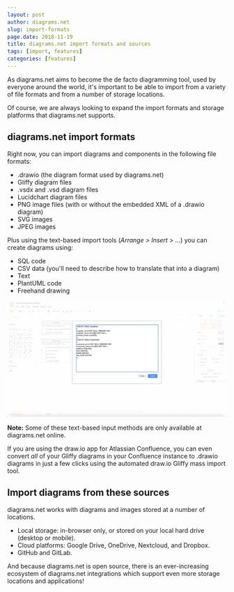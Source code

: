 ```yaml
---
layout: post
author: diagrams.net
slug: import-formats
page.date: 2018-11-19
title: diagrams.net import formats and sources
tags: [import, features]
categories: [features]
---
```


As diagrams.net aims to become the de facto diagramming tool, used by everyone around the world, it's important to be able to import from a variety of file formats and from a number of storage locations.

Of course, we are always looking to expand the import formats and storage platforms that diagrams.net supports.

## diagrams.net import formats

Right now, you can import diagrams and components in the following file formats:

- .drawio (the diagram format used by diagrams.net)
- Gliffy diagram files
- .vsdx and .vsd diagram files
- Lucidchart diagram files
- PNG image files (with or without the embedded XML of a .drawio diagram)
- SVG images
- JPEG images

Plus using the text-based import tools (_Arrange > Insert > ..._) you can create diagrams using:
- SQL code
- CSV data (you'll need to describe how to translate that into a diagram)
- Text
- PlantUML code
- Freehand drawing

<img src="/assets/img/blog/insert-SQL-example.png" style="max-width:100%;height:auto;" alt="Insert from SQL to automatically create a diagram">

**Note:** Some of these text-based input methods are only available at diagrams.net online.

If you are using the draw.io app for Atlassian Confluence, you can even convert _all_ of your Gliffy diagrams in your Confluence instance to .drawio diagrams in just a few clicks using the automated draw.io Gliffy mass import tool.

## Import diagrams from these sources

diagrams.net works with diagrams and images stored at a number of locations.

- Local storage: in-browser only, or stored on your local hard drive (desktop or mobile).
- Cloud platforms: Google Drive, OneDrive, Nextcloud, and Dropbox.
- GitHub and GitLab.

And because diagrams.net is open source, there is an ever-increasing ecosystem of diagrams.net integrations which support even more storage locations and applications!
